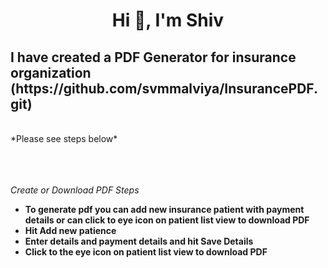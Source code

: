 <h1 align="center">Hi 👋, I'm Shiv</h1>
<h2 > I have created a PDF Generator for insurance organization (https://github.com/svmmalviya/InsurancePDF.git)</h2>
  </br>
  *Please see steps below*
  
</br></br></br>
 *Create or Download PDF Steps*
- **To generate pdf you can add new insurance patient with payment details or can click to eye icon on patient list view to download PDF**
- **Hit Add new patience**
- **Enter details and payment details and hit Save Details**
- **Click to the eye icon on patient list view to download PDF**

